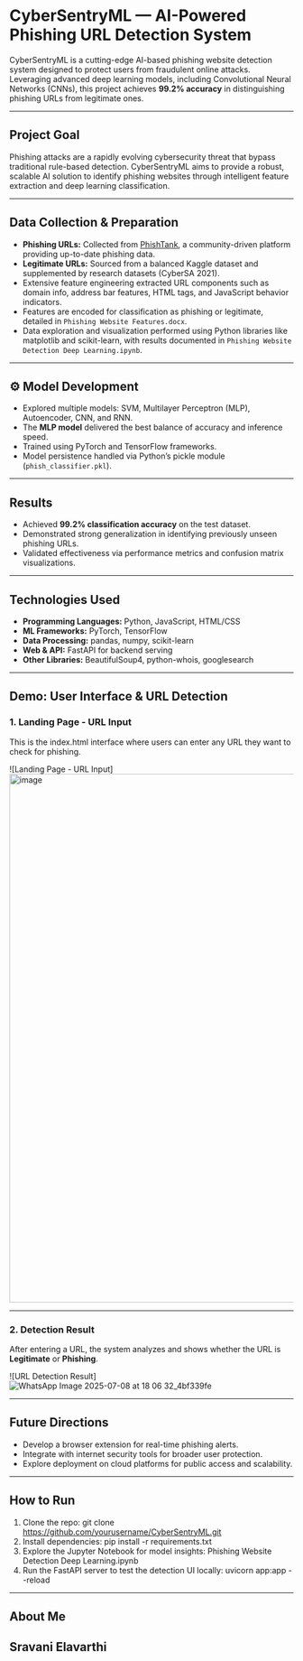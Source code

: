 # CyberSentryML — AI-Powered Phishing URL Detection System

CyberSentryML is a cutting-edge AI-based phishing website detection system designed to protect users from fraudulent online attacks. Leveraging advanced deep learning models, including Convolutional Neural Networks (CNNs), this project achieves **99.2% accuracy** in distinguishing phishing URLs from legitimate ones.

---

##  Project Goal

Phishing attacks are a rapidly evolving cybersecurity threat that bypass traditional rule-based detection. CyberSentryML aims to provide a robust, scalable AI solution to identify phishing websites through intelligent feature extraction and deep learning classification.

---

##  Data Collection & Preparation

- **Phishing URLs:** Collected from [PhishTank](https://www.phishtank.com/developer_info.php), a community-driven platform providing up-to-date phishing data.
- **Legitimate URLs:** Sourced from a balanced Kaggle dataset and supplemented by research datasets (CyberSA 2021).
- Extensive feature engineering extracted URL components such as domain info, address bar features, HTML tags, and JavaScript behavior indicators.
- Features are encoded for classification as phishing or legitimate, detailed in `Phishing Website Features.docx`.
- Data exploration and visualization performed using Python libraries like matplotlib and scikit-learn, with results documented in `Phishing Website Detection Deep Learning.ipynb`.

---

## ⚙ Model Development

- Explored multiple models: SVM, Multilayer Perceptron (MLP), Autoencoder, CNN, and RNN.
- The **MLP model** delivered the best balance of accuracy and inference speed.
- Trained using PyTorch and TensorFlow frameworks.
- Model persistence handled via Python’s pickle module (`phish_classifier.pkl`).

---

##  Results

- Achieved **99.2% classification accuracy** on the test dataset.
- Demonstrated strong generalization in identifying previously unseen phishing URLs.
- Validated effectiveness via performance metrics and confusion matrix visualizations.

---

##  Technologies Used

- **Programming Languages:** Python, JavaScript, HTML/CSS  
- **ML Frameworks:** PyTorch, TensorFlow  
- **Data Processing:** pandas, numpy, scikit-learn  
- **Web & API:** FastAPI for backend serving  
- **Other Libraries:** BeautifulSoup4, python-whois, googlesearch  

---
## Demo: User Interface & URL Detection

### 1. Landing Page - URL Input

This is the index.html interface where users can enter any URL they want to check for phishing.

![Landing Page - URL Input]<img width="937" alt="image" src="https://github.com/user-attachments/assets/d4156f33-57b7-4164-93b5-e297e7a8c2d2" />


---

### 2. Detection Result

After entering a URL, the system analyzes and shows whether the URL is **Legitimate** or **Phishing**.

![URL Detection Result]![WhatsApp Image 2025-07-08 at 18 06 32_4bf339fe](https://github.com/user-attachments/assets/811383ba-a81e-4940-b4c8-3df5b2b0c4ee)


---

## Future Directions

- Develop a browser extension for real-time phishing alerts.
- Integrate with internet security tools for broader user protection.
- Explore deployment on cloud platforms for public access and scalability.

---

## How to Run

1. Clone the repo:
git clone https://github.com/yourusername/CyberSentryML.git
2. Install dependencies:
pip install -r requirements.txt
3. Explore the Jupyter Notebook for model insights:
Phishing Website Detection Deep Learning.ipynb
4. Run the FastAPI server to test the detection UI locally:
uvicorn app:app --reload

---

## About Me

Sravani Elavarthi
-

